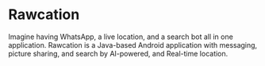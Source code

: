 # Rawcation
Imagine having WhatsApp, a live location, and a search bot all in one application.
Rawcation is a Java-based Android application with messaging, picture sharing, and search by AI-powered, and Real-time location.

